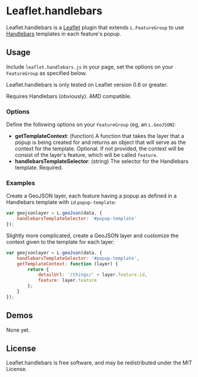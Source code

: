 Leaflet.handlebars
===================

Leaflet.handlebars is a [Leaflet][] plugin that extends `L.FeatureGroup` to use
[Handlebars][] templates in each feature's popup.


## Usage

Include `leaflet.handlebars.js` in your page, set the options on your
`FeatureGroup` as specified below.

Leaflet.handlebars is only tested on Leaflet version 0.6 or greater.

Requires Handlebars (obviously). AMD compatible.


### Options

Define the following options on your `FeatureGroup` (eg, an `L.GeoJSON`):

 - **getTemplateContext**: (function) A function that takes the layer that a 
   popup is being created for and returns an object that will serve as the 
   context for the template. Optional. If not provided, the context will be
   consist of the layer's feature, which will be called `feature`.
 - **handlebarsTemplateSelector**: (string) The selector for the Handlebars
   template. Required.


### Examples

Create a GeoJSON layer, each feature having a popup as defined in a Handlebars
template with `id` `popup-template`:

```javascript
var geojsonlayer = L.geoJson(data, {
    handlebarsTemplateSelector: '#popup-template'
});
```

Slightly more complicated, create a GeoJSON layer and customize the context
given to the template for each layer:

```javascript
var geojsonlayer = L.geoJson(data, {
    handlebarsTemplateSelector: '#popup-template',
    getTemplateContext: function (layer) {
        return {
            detailUrl: '/things/' + layer.feature.id,
            feature: layer.feature
        };
    }
});
```


## Demos

None yet.


## License

Leaflet.handlebars is free software, and may be redistributed under the MIT
License.


 [Leaflet]: https://github.com/Leaflet/Leaflet
 [Handlebars]: http://handlebarsjs.com/
